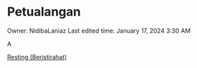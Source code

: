 # Petualangan

Owner: NidibaLaniaz
Last edited time: January 17, 2024 3:30 AM

A

[Resting (Beristirahat)](Petualangan%206be540a7701a490a9eecc23c13a7a80a/Resting%20(Beristirahat)%20416fe0386f0040bb9f06ab9d8b124236.md)